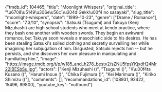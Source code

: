 {"tmdb_id": 104465, "title": "Moonlight Whispers", "original_title": "\u6708\u5149\u306e\u56c1\u304d Gekk\u00f4 no sasayaki", "slug_title": "moonlight-whispers", "date": "1999-10-23", "genre": ["Drame / Romance"], "score": "7.3/10", "synopsis": "Satsuki (Tsugumi) and Takuya (Kenji Mizuhashi) are high school students who meet at kendo practice, where they bash one another with wooden swords. They begin an awkward romance, but Takuya soon reveals a masochistic side to his desires. He has been stealing Satsuki's soiled clothing and secretly surveilling her while imagining her subjugation of him. Disgusted, Satsuki rejects him -- but he persists, and she discovers her own pleasure in manipulating and humiliating him.", "image": "https://image.tmdb.org/t/p/w185_and_h278_bestv2/sZNU5fpsYKjxdH24Mr22IBESbSu.jpg", "actors": ["Kenji Mizuhashi ()", "Tsugumi ()", "K\u00f4ta Kusano ()", "Harumi Inoue ()", "Chika Fujimura ()", "Kei Marimura ()", "Kiriko Shimizu ()"], "comments": [], "recommandations_id": [108931, 92422, 15496, 89800], "youtube_key": "notfound"}